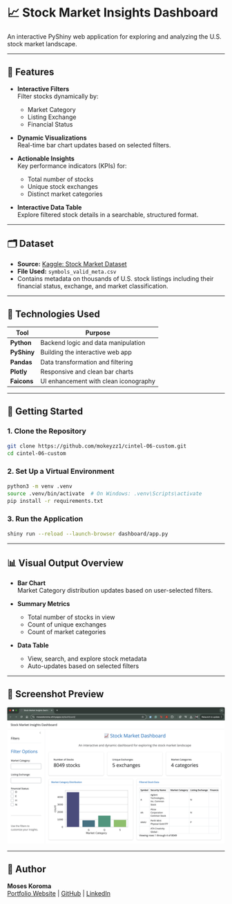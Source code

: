 # 📈 Stock Market Insights Dashboard  
An interactive PyShiny web application for exploring and analyzing the U.S. stock market landscape.

---

## 🌟 Features

- **Interactive Filters**  
  Filter stocks dynamically by:
  - Market Category  
  - Listing Exchange  
  - Financial Status  

- **Dynamic Visualizations**  
  Real-time bar chart updates based on selected filters.

- **Actionable Insights**  
  Key performance indicators (KPIs) for:
  - Total number of stocks  
  - Unique stock exchanges  
  - Distinct market categories  

- **Interactive Data Table**  
  Explore filtered stock details in a searchable, structured format.

---

## 🗂️ Dataset

- **Source:** [Kaggle: Stock Market Dataset](https://www.kaggle.com/datasets)  
- **File Used:** `symbols_valid_meta.csv`  
- Contains metadata on thousands of U.S. stock listings including their financial status, exchange, and market classification.

---

## 🔧 Technologies Used

| Tool | Purpose |
|------|---------|
| **Python** | Backend logic and data manipulation |
| **PyShiny** | Building the interactive web app |
| **Pandas** | Data transformation and filtering |
| **Plotly** | Responsive and clean bar charts |
| **Faicons** | UI enhancement with clean iconography |

---

## 🚀 Getting Started

### 1. Clone the Repository
```bash
git clone https://github.com/mokeyzz1/cintel-06-custom.git
cd cintel-06-custom
```

### 2. Set Up a Virtual Environment
```bash
python3 -m venv .venv
source .venv/bin/activate  # On Windows: .venv\Scripts\activate
pip install -r requirements.txt
```

### 3. Run the Application
```bash
shiny run --reload --launch-browser dashboard/app.py
```

---

## 📊 Visual Output Overview

- **Bar Chart**  
  Market Category distribution updates based on user-selected filters.

- **Summary Metrics**  
  - Total number of stocks in view  
  - Count of unique exchanges  
  - Count of market categories

- **Data Table**  
  - View, search, and explore stock metadata
  - Auto-updates based on selected filters

---

## 📎 Screenshot Preview

![Dashboard Screenshot](dashboard_preview.png)

---

## 👤 Author

**Moses Koroma**  
[Portfolio Website](https://moseskoroma.me) | [GitHub](https://github.com/mokeyzz1) | [LinkedIn](https://linkedin.com/in/mosesbkoroma)
